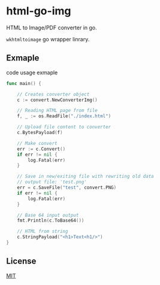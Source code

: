
# html-go-img

HTML to Image/PDF converter in go.

`wkhtmltoimage` go wrapper linrary.


## Exmaple

code usage exmaple

```go
func main() {

	// Creates converter object
	c := convert.NewConverterImg()

	// Reading HTML page from file
	f, _ := os.ReadFile("./index.html")

	// Upload file content to converter
	c.BytesPayload(f)

	// Make convert
	err := c.Convert()
	if err != nil {
		log.Fatal(err)
	}

	// Save in new/exiting file with rewriting old data
	// output file: 'test.png'
	err = c.SaveFile("test", convert.PNG)
	if err != nil {
		log.Fatal(err)
	}

	// Base 64 input output
	fmt.Println(c.ToBase64())

	// HTML from string
	c.StringPayload("<h1>Text<h1/>")
}
```
## License

[MIT](https://choosealicense.com/licenses/mit/)

